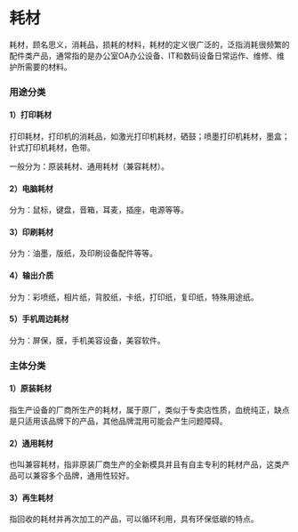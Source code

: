 耗材
===

耗材，顾名思义，消耗品，损耗的材料，耗材的定义很广泛的，泛指消耗很频繁的配件类产品，通常指的是办公室OA办公设备、IT和数码设备日常运作、维修、维护所需要的材料。

### 用途分类

#### 1）打印耗材

打印耗材，打印机的消耗品，如激光打印机耗材，硒鼓；喷墨打印机耗材，墨盒；针式打印机耗材，色带。

一般分为：原装耗材、通用耗材（兼容耗材）。

#### 2）电脑耗材

分为：鼠标，键盘，音箱，耳麦，插座，电源等等。

#### 3）印刷耗材

分为：油墨，版纸，及印刷设备配件等等。

#### 4）输出介质

分为：彩喷纸，相片纸，背胶纸，卡纸，打印纸，复印纸，特殊用途纸。

#### 5）手机周边耗材

分为：屏保，膜，手机美容设备，美容软件。

### 主体分类

#### 1）原装耗材

指生产设备的厂商所生产的耗材，属于原厂，类似于专卖店性质，血统纯正，缺点是只适用该品牌下的产品，其他品牌混用可能会产生问题障碍。

#### 2）通用耗材

也叫兼容耗材，指非原装厂商生产的全新模具并且有自主专利的耗材产品，这类产品可以兼容多个品牌，通用性较好。

#### 3）再生耗材

指回收的耗材并再次加工的产品，可以循环利用，具有环保低碳的特点。
